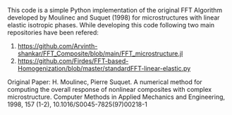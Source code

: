 This code is a simple Python implementation of the original FFT Algorithm developed by Moulinec and Suquet (1998) for microstructures with linear elastic isotropic phases.
While developing this code following two main repositories have been refered:
  1. https://github.com/Arvinth-shankar/FFT_Composite/blob/main/FFT_microstructure.jl
  2. https://github.com/Firdes/FFT-based-Homogenization/blob/master/standardFFT-linear-elastic.py


Original Paper: H. Moulinec, Pierre Suquet. A numerical method for computing the overall response of nonlinear composites with complex microstructure. Computer Methods in Applied Mechanics and Engineering, 
1998, 157 (1-2), 10.1016/S0045-7825(97)00218-1
